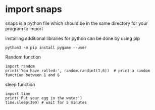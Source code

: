 # import snaps

snaps is a python file which should be in the same directory for your program to import

installing additional libraries for python can be done by using pip
```
python3 -m pip install pygame --user
```

Random function
```
import random
print('You have rolled:', random.randint(1,6))  # print a random function between 1 and 6
```

sleep function
```
import time
print('Put your egg in the water')
time.sleep(300) # wait for 5 minutes
```